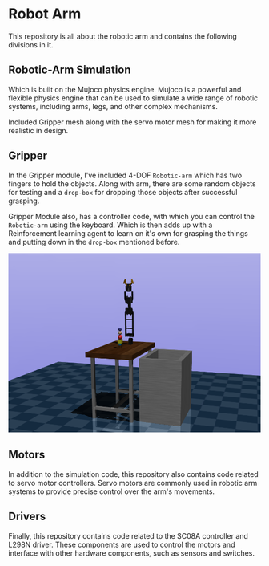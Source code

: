 # Robot Arm

This repository is all about the robotic arm and contains the following divisions in it.

## Robotic-Arm Simulation
Which is built on the Mujoco physics engine. Mujoco is a powerful and flexible physics engine that can be used to simulate a wide range of robotic systems, including arms, legs, and other complex mechanisms.

Included Gripper mesh along with the servo motor mesh for making it more realistic in design.

## Gripper
In the Gripper module, I've included 4-DOF `Robotic-arm` which has two fingers to hold the objects. Along with arm, there are some random objects for testing and a `drop-box` for dropping those objects after successful grasping.

Gripper Module also, has a controller code, with which you can control the `Robotic-arm` using the keyboard. Which is then adds up with a Reinforcement learning agent to learn on it's own for grasping the things and putting down in the `drop-box` mentioned before.

![Gripper](Images/Gripper.png)

## Motors
In addition to the simulation code, this repository also contains code related to servo motor controllers. Servo motors are commonly used in robotic arm systems to provide precise control over the arm's movements.

## Drivers
Finally, this repository contains code related to the SC08A controller and L298N driver. These components are used to control the motors and interface with other hardware components, such as sensors and switches.
